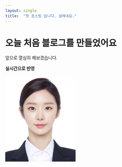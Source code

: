```yaml
---
layout: single
title:  "첫 포스팅 입니다. 설레네요."
---
```


# 오늘 처음 블로그를 만들었어요

앞으로 열심히 해보겠습니다.



**실시간으로 반영**

<img src="../images/2023-03-25-first/leejubin.jpg" alt="leejubin" style="zoom:33%;" />
